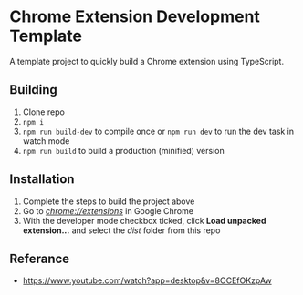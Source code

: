 # Chrome Extension Development Template
A template project to quickly build a Chrome extension using TypeScript.

## Building

1.  Clone repo
2.  `npm i`
3.  `npm run build-dev` to compile once or `npm run dev` to run the dev task in watch mode
4.  `npm run build` to build a production (minified) version

## Installation

1.  Complete the steps to build the project above
2.  Go to [_chrome://extensions_](chrome://extensions) in Google Chrome
3.  With the developer mode checkbox ticked, click **Load unpacked extension...** and select the _dist_ folder from this repo


## Referance
- https://www.youtube.com/watch?app=desktop&v=8OCEfOKzpAw